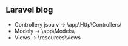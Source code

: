 ## Laravel blog

- Controllery jsou v -> \app\Http\Controllers\
- Modely -> \app\Models\
- Views -> \resources\views